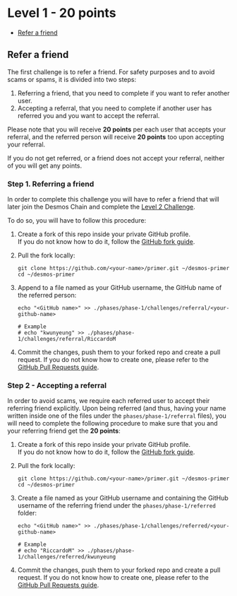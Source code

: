 # Level 1 - 20 points
- [Refer a friend](#refer-a-friend)

## Refer a friend
The first challenge is to refer a friend. For safety purposes and to avoid scams or spams, it is divided into two steps: 

1. Referring a friend, that you need to complete if you want to refer another user.
2. Accepting a referral, that you need to complete if another user has referred you and you want to accept the referral. 

Please note that you will receive **20 points** per each user that accepts your referral, and the referred person will receive **20 points** too upon accepting your referral.

If you do not get referred, or a friend does not accept your referral, neither of you will get any points.   

### Step 1. Referring a friend
In order to complete this challenge you will have to refer a friend that will later join the Desmos Chain and complete the [Level 2 Challenge](level-2.md#create-a-post). 

To do so, you will have to follow this procedure: 

1. Create a fork of this repo inside your private GitHub profile.  
   If you do not know how to do it, follow the [GitHub fork guide](https://help.github.com/en/github/getting-started-with-github/fork-a-repo).

2. Pull the fork locally:  
   ```shell
   git clone https://github.com/<your-name>/primer.git ~/desmos-primer
   cd ~/desmos-primer
   ```

3. Append to a file named as your GitHub username, the GitHub name of the referred person:    
   ```shell
   echo "<GitHub name>" >> ./phases/phase-1/challenges/referral/<your-github-name>
   
   # Example
   # echo "kwunyeung" >> ./phases/phase-1/challenges/referral/RiccardoM
   ```

4. Commit the changes, push them to your forked repo and create a pull request. If you do not know how to create one, please refer to the [GitHub Pull Requests guide](https://help.github.com/en/github/collaborating-with-issues-and-pull-requests/creating-a-pull-request).
   
### Step 2 - Accepting a referral
In order to avoid scams, we require each referred user to accept their referring friend explicitly. Upon being referred (and thus, having your name written inside one of the files under the `phases/phase-1/referral` files), you will need to complete the following procedure to make sure that you and your referring friend get the **20 points**: 

1. Create a fork of this repo inside your private GitHub profile.  
   If you do not know how to do it, follow the [GitHub fork guide](https://help.github.com/en/github/getting-started-with-github/fork-a-repo).

2. Pull the fork locally:  
   ```shell
   git clone https://github.com/<your-name>/primer.git ~/desmos-primer
   cd ~/desmos-primer
   ```
   
3. Create a file named as your GitHub username and containing the GitHub username of the referring friend under the `phases/phase-1/referred` folder: 

   ```shell
   echo "<GitHub name>" >> ./phases/phase-1/challenges/referred/<your-github-name>
      
   # Example
   # echo "RiccardoM" >> ./phases/phase-1/challenges/referred/kwunyeung
   ```
   
4. Commit the changes, push them to your forked repo and create a pull request. If you do not know how to create one, please refer to the [GitHub Pull Requests guide](https://help.github.com/en/github/collaborating-with-issues-and-pull-requests/creating-a-pull-request).
